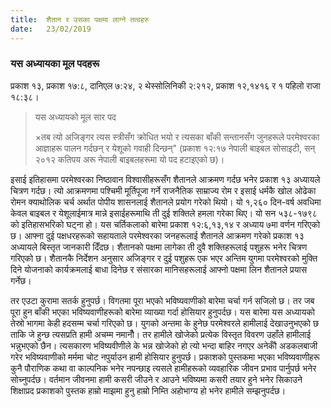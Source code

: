```yaml
---
title:  शैतान र उसका पक्षमा लाग्ने तत्वहरु
date:   23/02/2019
---
```


### यस अध्यायका मूल पदहरू
प्रकाश १३, प्रकाश १७:८, दानिएल ७:२४, २ थेस्सोलिनिकी २:२­१२, प्रकाश १२,१४­१६ र १ पहिलो राजा १८:३८।

> <p>यस अध्यायको मूल सार पद</p>
> ×तब त्यो अजिङ्गर त्यस स्त्रीसँग क्रोधित भयो र त्यसका बाँकी सन्तानसँग जुनहरूले परमेश्वरका आज्ञाहरू पालन गर्दछन् र येशूको गवाही दिन्छन्" (प्रकाश १२:१७ नेपाली बाइबल सोसाइटी, सन् २०१२ कतिपय अरू नेपाली बाइबलहरूमा यो पद हटाइएको छ)।

इसाई इतिहासमा परमेश्वरका निष्ठावान विश्वासीहरूसँग शैतानले आक्रमण गर्दछ भनेर प्रकाश १३ अध्यायले चित्रण गर्दछ। त्यो आक्रमणमा पश्चिमी मूर्तिपूजा गर्ने राजनैतिक साम्राज्य रोम र इसाई धर्मकै खोल ओढेका रोमन क्याथोलिक चर्च अर्थात पोपीय शासनलाई शैतानले प्रयोग गरेको थियो। यो १,२६० दिन-वर्ष अवधिमा केवल बाइबल र येशूलाईमात्र मान्ने इसाईहरूमाथि ती दुई शक्तिले हमला गरेका थिए। यो सन ५३८-१७९८ को इतिहासभरिको घट्ना हो। यस चर्तिकलाको बारेमा प्रकाश १२:६,१३,१४ र अध्याय ७मा वर्णन गरिएको छ। आफ्ना दुई पक्षधरहरूको सहायताले परमेश्वरका जनहरूलाई शैतानले आक्रमण गरेको प्रकाश १३ अध्यायले बिस्तृत जानकारी दिँदछ। शैतानको पक्षमा लागेका ती दुवै शक्तिहरूलाई पशुहरू भनेर चित्रण गरिएको छ। शैतानकै निर्देशन अनुसार अजिङ्गर र दुई पशुहरू एक भएर अन्तिम युगमा परमेश्वरको मुक्ति दिने योजनाको कार्यक्रमलाई बाधा दिनेछ र संसारका मानिसहरूलाई आफ्नो पक्षमा लिन शैतानले प्रयास गर्नेछ।

तर एउटा कुरामा सतर्क हुनुपर्छ। विगतमा पूरा भएको भविष्यवाणीको बारेमा चर्चा गर्न सजिलो छ। तर जब पूरा हुन बाँकी भएका भविष्यवाणीहरूको बारेमा व्याख्या गर्दा होसियार हुनुपर्दछ। यस बारेमा यस अध्यायको तेस्रो भागमा केही हदसम्म चर्चा गरिएको छ। युगको अन्तमा के हुनेछ परमेश्वरले हामीलाई देखाउनुभएको छ ताकि जे हुन्छ त्यसप्रति हामी अचम्म नमानौँ। तर हामीले खोजेको प्रत्येक विस्तृत विवरण उहाँले हामीलाई भन्नुभएको छैन। त्यसकारण भविष्यवीणीले के भन्न खोजेको हो त्यो भन्दा बाहिर नगएर अनेकौँ अडकलबाजी गरेर भविष्यवाणीको मर्ममा चोट नपुर्याउन हामी होसियार हुनुपर्छ। प्रकाशको पुस्तकमा भएका भविष्यवाणीहरू कुनै पौराणिक कथा वा काल्पनिक भनेर नपन्छाइ त्यसले हामीहरूको व्यवहारिक जीवन प्रभाव पार्नुपर्छ भनेर सोच्नुपर्दछ। वर्तमान जीवनमा हामी कसरी जीउने र आउने भविष्यमा कसरी तयार हुने भनेर सिकाउने शिक्षाप्रद प्रकाशको पुस्तक हाम्रो माझमा हुनु हाम्रो निम्ति अहोभाग्य हो भनेर हामीले सम्झनुपर्दछ।